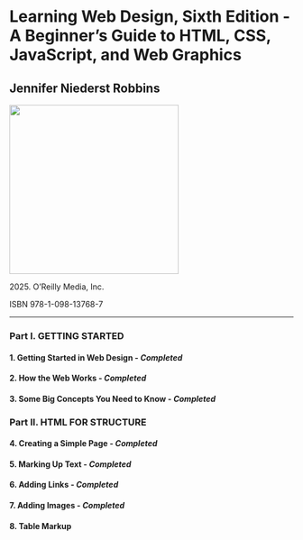 <h1>Learning Web Design, Sixth Edition - A Beginner’s Guide to HTML, CSS, JavaScript, and Web Graphics</h1>
<h2>Jennifer Niederst Robbins</h2>
<img src="https://images-na.ssl-images-amazon.com/images/S/compressed.photo.goodreads.com/books/1737856519i/216848149.jpg" height="300px" alt="">
<p>2025. O’Reilly Media, Inc.</p>
<p>ISBN 978-1-098-13768-7</p>
<hr>
<h3>Part I. GETTING STARTED</h3>
<h4>1. Getting Started in Web Design - <em>Completed</em></h4>
<h4>2. How the Web Works - <em>Completed</em></h4>
<h4>3. Some Big Concepts You Need to Know - <em>Completed</em></h4>
<h3>Part II. HTML FOR STRUCTURE</h3>
<h4>4. Creating a Simple Page - <em>Completed</em></h4>
<h4>5. Marking Up Text - <em>Completed</em></h4>
<h4>6. Adding Links - <em>Completed</em></h4>
<h4>7. Adding Images - <em>Completed</em></h4>
<h4>8. Table Markup</h4>
